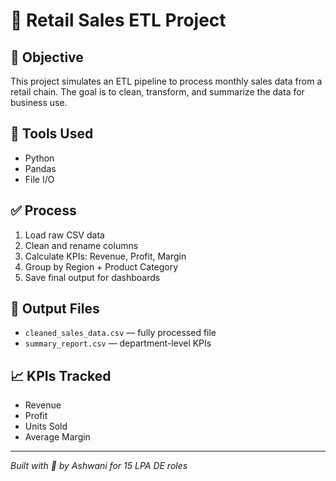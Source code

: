 # 🛒 Retail Sales ETL Project

## 📌 Objective
This project simulates an ETL pipeline to process monthly sales data from a retail chain. The goal is to clean, transform, and summarize the data for business use.

## 🔧 Tools Used
- Python
- Pandas
- File I/O

## ✅ Process
1. Load raw CSV data
2. Clean and rename columns
3. Calculate KPIs: Revenue, Profit, Margin
4. Group by Region + Product Category
5. Save final output for dashboards

## 📂 Output Files
- `cleaned_sales_data.csv` — fully processed file
- `summary_report.csv` — department-level KPIs

## 📈 KPIs Tracked
- Revenue
- Profit
- Units Sold
- Average Margin

---

*Built with 💪 by Ashwani for 15 LPA DE roles*
